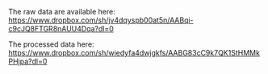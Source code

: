 The raw data are available here: https://www.dropbox.com/sh/jv4dqyspb00at5n/AABqi-c9cJQ8FTGR8nAUU4Dqa?dl=0

The processed data here: https://www.dropbox.com/sh/wiedyfa4dwjgkfs/AABG83cC9k7QK1StHMMkPHjpa?dl=0

